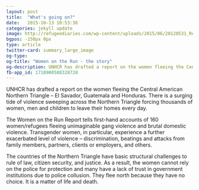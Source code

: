 ```yaml
---
layout: post
title:  "What's going on?"
date:   2015-10-13 10:53:36
categories: jekyll update
image: http://refugeediaries.com/wp-content/uploads/2015/06/20120531_Reich_027805.jpg
bgpos: -150px 0px
type: article
twitter-card: summary_large_image
og-type: 
og-title: "Women on the Run - the story"
og-description: UNHCR has drafted a report on the women fleeing the Central American Northern Triangle – El Savador, Guatemala and Honduras. There is a surging tide of violence sweeping across the Northern Triangle forcing thousands of women, men and children to leave their homes every day. 
fb-app_id: 1718900588328720
---
```

UNHCR has drafted a report on the women fleeing the Central American Northern Triangle – El Savador, Guatemala and Honduras. There is a surging tide of violence sweeping across the Northern Triangle forcing thousands of women, men and children to leave their homes every day. 

The Women on the Run Report tells first-hand accounts of 160 women/refugees fleeing unimaginable gang violence and brutal domestic violence. Transgender women, in particular, experience a further exacerbated level of violence – discrimination, beatings and attacks from family members, partners, clients or employers, and others. 

The countries of the Northern Triangle have basic structural challenges to rule of law, citizen security, and justice. As a result, the women cannot rely on the police for protection and many have a lack of trust in government institutions due to police collusion. They flee north because they have no choice. It is a matter of life and death.
